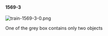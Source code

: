 #### 1569-3
![train-1569-3-0.png](https://github.com/lil-lab/nlvr/raw/master/nlvr/train/images/1/train-1569-3-0.png "train-1569-3-0.png")

One of the grey box contains only two objects